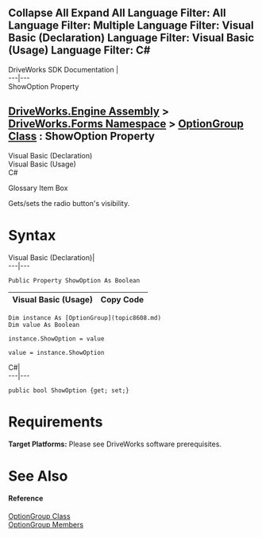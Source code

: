        

 Collapse All Expand All  Language Filter: All  Language Filter: Multiple  Language Filter: Visual Basic (Declaration) Language Filter: Visual Basic (Usage) Language Filter: C#  
---  
DriveWorks SDK Documentation  |   
---|---  
ShowOption Property   
  
[DriveWorks.Engine Assembly](topic2156.md) > [DriveWorks.Forms Namespace](topic7266.md) > [OptionGroup Class](topic8608.md) : ShowOption Property  
---  
  
Visual Basic (Declaration)    
Visual Basic (Usage)    
C# 

Glossary Item Box

Gets/sets the radio button's visibility. 

# Syntax

Visual Basic (Declaration)|   
---|---  
      
    
    Public Property ShowOption As Boolean  
  
Visual Basic (Usage)| Copy Code  
---|---  
      
    
    Dim instance As [OptionGroup](topic8608.md)
    Dim value As Boolean
     
    instance.ShowOption = value
     
    value = instance.ShowOption  
  
C#|   
---|---  
      
    
    public bool ShowOption {get; set;}  
  
# Requirements

**Target Platforms:** Please see DriveWorks software prerequisites.

# See Also

#### Reference

[OptionGroup Class](topic8608.md)   
[OptionGroup Members](topic8609.md)


